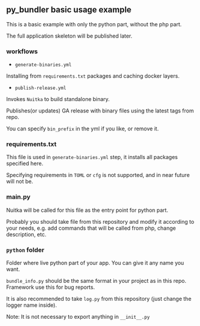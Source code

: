 ## py_bundler basic usage example
 
This is a basic example with only the python part, without the php part.

The full application skeleton will be published later.

### workflows

- `generate-binaries.yml`

Installing from `requirements.txt` packages and caching docker layers.

- `publish-release.yml`

Invokes `Nuitka` to build standalone binary.

Publishes(or updates) GA release with binary files using the latest tags from repo.

You can specify `bin_prefix` in the yml if you like, or remove it.

### requirements.txt

This file is used in `generate-binaries.yml` step, it installs all packages specified here.

Specifying requirements in `TOML` or `cfg` is not supported, and in near future will not be.

### main.py

Nuitka will be called for this file as the entry point for python part.

Probably you should take file from this repository and modify it according to your needs, e.g. add commands
that will be called from php, change description, etc.

### `python` folder

Folder where live python part of your app. You can give it any name you want.

`bundle_info.py` should be the same format in your project as in this repo. Framework use this for bug reports.

It is also recommended to take `log.py` from this repository (just change the logger name inside).

Note: It is not necessary to export anything in `__init__.py`
